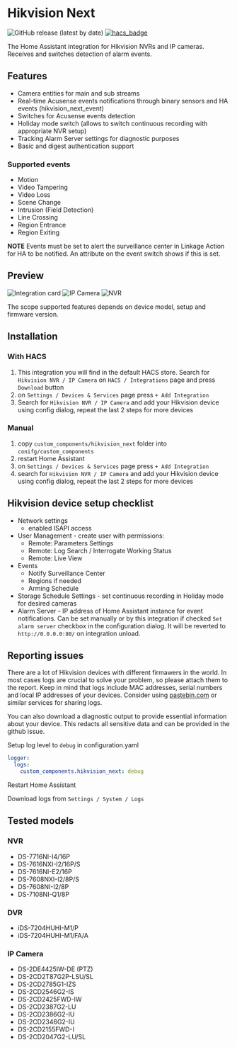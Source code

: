 # Hikvision Next

![GitHub release (latest by date)](https://img.shields.io/github/v/release/maciej-or/hikvision_next?style=flat-square) [![hacs_badge](https://img.shields.io/badge/HACS-Default-orange.svg)](https://github.com/hacs/integration)

The Home Assistant integration for Hikvision NVRs and IP cameras. Receives and switches detection of alarm events.

## Features

- Camera entities for main and sub streams
- Real-time Acusense events notifications through binary sensors and HA events (hikvision_next_event)
- Switches for Acusense events detection
- Holiday mode switch (allows to switch continuous recording with appropriate NVR setup)
- Tracking Alarm Server settings for diagnostic purposes
- Basic and digest authentication support

### Supported events

- Motion
- Video Tampering
- Video Loss
- Scene Change
- Intrusion (Field Detection)
- Line Crossing
- Region Entrance
- Region Exiting

**NOTE**
Events must be set to alert the surveillance center in Linkage Action for HA to be notified.  An attribute on the event switch shows if this is set.

## Preview

![Integration card](/assets/card.jpg "Integration card")
![IP Camera](/assets/ipcam.jpg "IP Camera device view")
![NVR](/assets/nvr.jpg "NVR device view")

The scope supported features depends on device model, setup and firmware version.

## Installation

### With HACS

1. This integration you will find in the default HACS store. Search for `Hikvision NVR / IP Camera` on `HACS / Integrations` page and press `Download` button
2. on `Settings / Devices & Services` page press `+ Add Integration`
3. Search for `Hikvision NVR / IP Camera` and add your Hikvision device using config dialog, repeat the last 2 steps for more devices

### Manual

1. copy `custom_components/hikvision_next` folder into `conifg/custom_components`
2. restart Home Assistant
3. on `Settings / Devices & Services` page press `+ Add Integration`
4. search for `Hikvision NVR / IP Camera` and add your Hikvision device using config dialog, repeat the last 2 steps for more devices

## Hikvision device setup checklist

- Network settings
  - enabled ISAPI access
- User Management - create user with permissions:
  - Remote: Parameters Settings
  - Remote: Log Search / Interrogate Working Status
  - Remote: Live View
- Events
  - Notify Surveillance Center
  - Regions if needed
  - Arming Schedule
- Storage Schedule Settings - set continuous recording in Holiday mode for desired cameras
- Alarm Server - IP address of Home Assistant instance for event notifications. Can be set manually or by this integration if checked `Set alarm server` checkbox in the configuration dialog. It will be reverted to `http://0.0.0.0:80/` on integration unload.

## Reporting issues

There are a lot of Hikvision devices with different firmawers in the world. In most cases logs are crucial to solve your problem, so please attach them to the report.
Keep in mind that logs include MAC addresses, serial numbers and local IP addresses of your devices. Consider using [pastebin.com](https://pastebin.com) or similar services for sharing logs.

You can also download a diagnostic output to provide essential information about your device.  This redacts all sensitive data and can be provided in the github issue.

Setup log level to `debug` in configuration.yaml

```yaml
logger:
  logs:
    custom_components.hikvision_next: debug
```

Restart Home Assistant

Download logs from `Settings / System / Logs`

## Tested models

### NVR

- DS-7716NI-I4/16P
- DS-7616NXI-I2/16P/S
- DS-7616NI-E2/16P
- DS-7608NXI-I2/8P/S
- DS-7608NI-I2/8P
- DS-7108NI-Q1/8P

### DVR

- iDS-7204HUHI-M1/P
- iDS-7204HUHI-M1/FA/A

### IP Camera

- DS-2DE4425IW-DE (PTZ)
- DS-2CD2T87G2P-LSU/SL
- DS-2CD2785G1-IZS
- DS-2CD2546G2-IS
- DS-2CD2425FWD-IW
- DS-2CD2387G2-LU
- DS-2CD2386G2-IU
- DS-2CD2346G2-IU
- DS-2CD2155FWD-I
- DS-2CD2047G2-LU/SL
